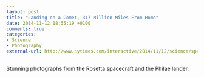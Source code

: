 ```yaml
---
layout: post
title: "Landing on a Comet, 317 Million Miles From Home"
date: 2014-11-12 18:55:19 +0100
comments: true
categories: 
- Science
- Photography
external-url: http://www.nytimes.com/interactive/2014/11/12/science/space/rosetta-philae-comet-landing.html
---
```


Stunning photographs from the Rosetta spacecraft and the Philae lander.